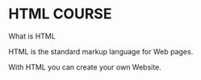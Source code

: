 # HTML COURSE 

What is HTML

HTML is the standard markup language for Web pages.

With HTML you can create your own Website.

